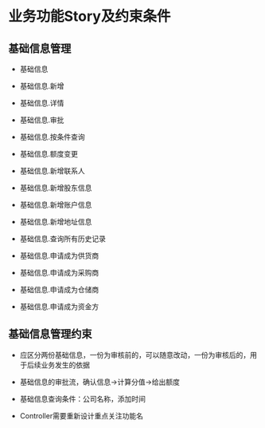 # 业务功能Story及约束条件

## 基础信息管理

* 基础信息

* 基础信息.新增

* 基础信息.详情

* 基础信息.审批

* 基础信息.按条件查询

* 基础信息.额度变更

* 基础信息.新增联系人

* 基础信息.新增股东信息

* 基础信息.新增账户信息

* 基础信息.新增地址信息

* 基础信息.查询所有历史记录

* 基础信息.申请成为供货商

* 基础信息.申请成为采购商

* 基础信息.申请成为仓储商

* 基础信息.申请成为资金方

## 基础信息管理约束

* 应区分两份基础信息，一份为审核前的，可以随意改动，一份为审核后的，用于后续业务发生的依据

* 基础信息的审批流，确认信息->计算分值->给出额度

* 基础信息查询条件：公司名称，添加时间

* Controller需要重新设计重点关注功能名